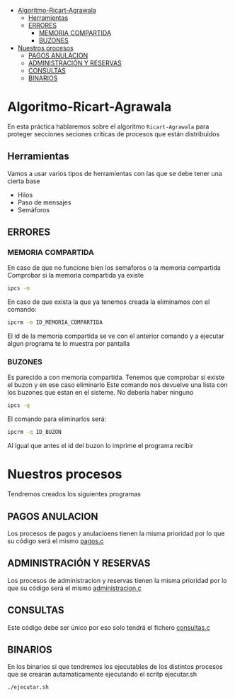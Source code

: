 - [Algoritmo-Ricart-Agrawala](#algoritmo-ricart-agrawala)
  - [Herramientas](#herramientas)
  - [ERRORES](#errores)
    - [MEMORIA COMPARTIDA](#memoria-compartida)
    - [BUZONES](#buzones)
- [Nuestros procesos](#nuestros-procesos)
  - [PAGOS ANULACION](#pagos-anulacion)
  - [ADMINISTRACIÓN Y RESERVAS](#administración-y-reservas)
  - [CONSULTAS](#consultas)
  - [BINARIOS](#binarios)
# Algoritmo-Ricart-Agrawala

En esta práctica hablaremos sobre el algoritmo `Ricart-Agrawala` para proteger secciones seciones críticas de procesos que están distribuidos

## Herramientas

Vamos a usar varios tipos de herramientas con las que se debe tener una cierta base 
- Hilos
- Paso de mensajes
- Semáforos


## ERRORES
### MEMORIA COMPARTIDA
En caso de que no funcione bien los semaforos o la memoria compartida
Comprobar si la memoria compartida ya existe
```bash
ipcs -m
```
En caso de que exista la que ya tenemos creada la eliminamos con el comando:
```bash
ipcrm -m ID_MEMORIA_COMPARTIDA
```
El id de la memoria compartida se ve con el anterior comando y a ejecutar algun programa te lo muestra por pantalla

### BUZONES 
Es parecido a con memoria compartida. Tenemos que comprobar si existe el buzon y en ese caso eliminarlo
Este comando nos devuelve una lista con los buzones que estan en el sisteme. No debería haber ninguno
```bash
ipcs -q
```

El comando para eliminarlos será:
```bash
ipcrm -q ID_BUZON
```
Al igual que antes el id del buzon lo imprime el programa recibir


<!-- # Funcionamiento
## Recibir
El proceso recivir recibirá el mensaje
```c

``` -->

# Nuestros procesos
Tendremos creados los siguientes programas
## PAGOS ANULACION
Los procesos de pagos y anulacioens tienen la misma prioridad por lo que su código será el mismo [pagos.c](procesos/pagos.c)

## ADMINISTRACIÓN Y RESERVAS
Los procesos de administracion y reservas tienen la misma prioridad por lo que su código será el mismo [administracion.c](procesos/administracion.c)

## CONSULTAS 
Este código debe ser único por eso solo tendrá el fichero [consultas.c](procesos/consultas.c)


## BINARIOS
En los binarios si que tendremos los ejecutables de los distintos procesos que se crearan autamaticamente ejecutando el scritp ejecutar.sh
```bash
./ejecutar.sh
```
